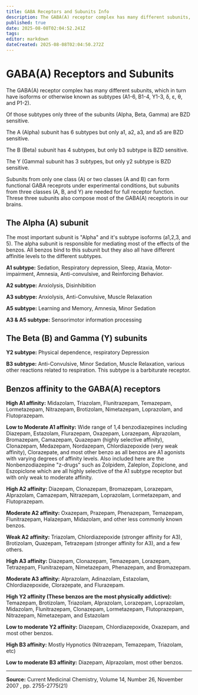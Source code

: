 ```yaml
---
title: GABA Receptors and Subunits Info
description: The GABA(A) receptor complex has many different subunits, which in turn have isoforms or otherwise known as subtypes (A1-6, B1-4, Y1-3, δ, ε, θ, and P1-2).
published: true
date: 2025-08-08T02:04:52.241Z
tags: 
editor: markdown
dateCreated: 2025-08-08T02:04:50.272Z
---
```


# GABA(A) Receptors and Subunits

The GABA(A) receptor complex has many different subunits, which in turn have isoforms or otherwise known as subtypes (A1-6, B1-4, Y1-3, δ, ε, θ, and P1-2).

Of those subtypes only three of the subunits (Alpha, Beta, Gamma) are BZD sensitive.

The A (Alpha) subunit has 6 subtypes but only a1, a2, a3, and a5 are BZD sensitive.

The B (Beta) subunit has 4 subtypes, but only b3 subtype is BZD sensitive.

The Y (Gamma) subunit has 3 subtypes, but only y2 subtype is BZD sensitive.

Subunits from only one class (A) or two classes (A and B) can form functional GABA receprots under experimental conditions, but subunits from three classes (A, B, and Y) are needed for full receptor function. Threse three subunits also compose most of the GABA(A) receptoris in our brains.

## The Alpha (A) subunit

The most important subunit is "Alpha" and it's subtype isoforms (a1,2,3, and 5). The alpha subunit is responsible for mediating most of the effects of the benzos. All benzos bind to this subunit but they also all have different affinitie levels to the different subtypes.

**A1 subtype:** Sedation, Respiratory depression, Sleep, Ataxia, Motor-impairment, Amnesia, Anti-convulsive, and Reinforcing Behavior.

**A2 subtype:** Anxiolysis, Disinhibition

**A3 subtype:** Anxiolysis, Anti-Convulsive, Muscle Relaxation

**A5 subtype:** Learning and Memory, Amnesia, Minor Sedation

**A3 & A5 subtype:** Sensorimotor information processing

## The Beta (B) and Gamma (Y) subunits

**Y2 subtype:** Physical dependence, respiratory Depression

**B3 subtype:** Anti-Convulsive, Minor Sedation, Muscle Relaxation, various other reactions related to respiration. This subtype is a barbiturate receptor.

## Benzos affinity to the GABA(A) receptors

**High A1 affinity:** Midazolam, Triazolam, Flunitrazepam, Temazepam, Lormetazepam, Nitrazepam, Brotizolam, Nimetazepam, Loprazolam, and Flutoprazepam.

**Low to Moderate A1 affinity:** Wide range of 1,4 benzodiazepines including Diazepam, Estazolam, Flurazepam, Oxazepam, Lorazepam, Alprazolam, Bromazepam, Camazepam, Quazepam (highly selective affinity), Clonazepam, Medazepam, Nordazepam, Chlordiazepoxide (very weak affinity), Clorazepate, and most other benzo as all benzos are A1 agonists with varying degrees of affinity levels. Also included here are the Nonbenzodiazepine "z-drugs" such as Zolpidem, Zaleplon, Zopiclone, and Eszopiclone which are all highly selective of the A1 subtype receptor but with only weak to moderate affinity.

**High A2 affinity:** Diazepam, Clonazepam, Bromazepam, Lorazepam, Alprazolam, Camazepam, Nitrazepam, Loprazolam, Lormetazepam, and Flutoprazepam.

**Moderate A2 affinity:** Oxazepam, Prazepam, Phenazepam, Temazepam, Flunitrazepam, Halazepam, Midazolam, and other less commonly known benzos.

**Weak A2 affinity:** Triazolam, Chlordiazepoxide (stronger affinity for A3), Brotizolam, Quazepam, Tetrazepam (stronger affinity for A3), and a few others.

**High A3 affinity:** Diazepam, Clonazepam, Temazepam, Lorazepam, Tetrazepam, Flunitrazepam, Nimetazepam, Phenazepam, and Bromazepam.

**Moderate A3 affinity:** Alprazolam, Adinazolam, Estazolam, Chlordiazepoxide, Clorazepate, and Flurazepam.

**High Y2 affinity (These benzos are the most physically addictive):** Temazepam, Brotizolam, Triazolam, Alprazolam, Lorazepam, Loprazolam, Midazolam, Flunitrazepam, Clonazepam, Lormetazepam, Flutoprazepam, Nitrazepam, Nimetazepam, and Estazolam

**Low to moderate Y2 affinity:** Diazepam, Chlordiazepoxide, Oxazepam, and most other benzos.

**High B3 affinity:** Mostly Hypnotics (Nitrazepam, Temazepam, Triazolam, etc)

**Low to moderate B3 affinity:** Diazepam, Alprazolam, most other benzos.

---

**Source:** Current Medicinal Chemistry, Volume 14, Number 26, November 2007 , pp. 2755-2775(21)